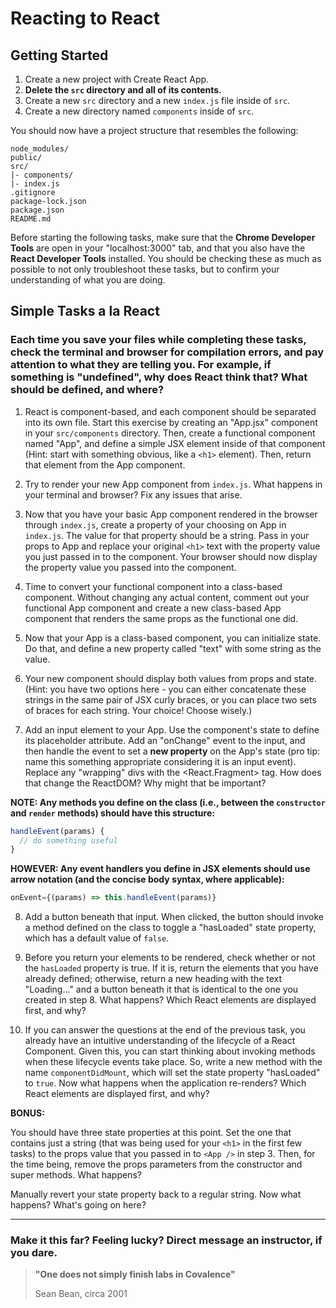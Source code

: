 # Reacting to React
## Getting Started
1. Create a new project with Create React App.
2. **Delete the `src` directory and all of its contents.**
3. Create a new `src` directory and a new `index.js` file inside of `src`.
4. Create a new directory named `components` inside of `src`.

You should now have a project structure that resembles the following:
```
node_modules/
public/
src/
|- components/
|- index.js
.gitignore
package-lock.json
package.json
README.md
```
Before starting the following tasks, make sure that the **Chrome Developer Tools** are open in your "localhost:3000" tab, and that you also have the **React Developer Tools** installed. You should be checking these as much as possible to not only troubleshoot these tasks, but to confirm your understanding of what you are doing.

## Simple Tasks a la React
### Each time you save your files while completing these tasks, check the terminal and browser for compilation errors, and pay attention to what they are telling you. For example, if something is "undefined", why does React think that? What should be defined, and where?
1. React is component-based, and each component should be separated into its own file. Start this exercise by creating an "App.jsx" component in your `src/components` directory. Then, create a functional component named "App", and define a simple JSX element inside of that component (Hint: start with something obvious, like a `<h1>` element). Then, return that element from the App component.

2. Try to render your new App component from `index.js`. What happens in your terminal and browser? Fix any issues that arise.

3. Now that you have your basic App component rendered in the browser through `index.js`, create a property of your choosing on App in `index.js`. The value for that property should be a string. Pass in your props to App and replace your original `<h1>` text with the property value you just passed in to the component. Your browser should now display the property value you passed into the component.

4. Time to convert your functional component into a class-based component. Without changing any actual content, comment out your functional App component and create a new class-based App component that renders the same props as the functional one did.

5. Now that your App is a class-based component, you can initialize state. Do that, and define a new property called "text" with some string as the value.

6. Your new component should display both values from props and state. (Hint: you have two options here - you can either concatenate these strings in the same pair of JSX curly braces, or you can place two sets of braces for each string. Your choice! Choose wisely.)

7. Add an input element to your App. Use the component's state to define its placeholder attribute. Add an "onChange" event to the input, and then handle the event to set a **new property** on the App's state (pro tip: name this something appropriate considering it is an input event). Replace any "wrapping" divs with the <React.Fragment> tag. How does that change the ReactDOM? Why might that be important?

**NOTE: Any methods you define on the class (i.e., between the `constructor` and `render` methods) should have this structure:**
```jsx
handleEvent(params) {
  // do something useful
}
```
**HOWEVER: Any event handlers you define in JSX elements should use arrow notation (and the concise body syntax, where applicable):**
```jsx
onEvent={(params) => this.handleEvent(params)}
```
8. Add a button beneath that input. When clicked, the button should invoke a method defined on the class to toggle a "hasLoaded" state property, which has a default value of `false`.

9. Before you return your elements to be rendered, check whether or not the `hasLoaded` property is true. If it is, return the elements that you have already defined; otherwise, return a new heading with the text "Loading..." and a button beneath it that is identical to the one you created in step 8. What happens? Which React elements are displayed first, and why?

10. If you can answer the questions at the end of the previous task, you already have an intuitive understanding of the lifecycle of a React Component. Given this, you can start thinking about invoking methods when these lifecycle events take place. So, write a new method with the name `componentDidMount`, which will set the state property "hasLoaded" to `true`. Now what happens when the application re-renders? Which React elements are displayed first, and why?

**BONUS:**

You should have three state properties at this point. Set the one that contains just a string (that was being used for your `<h1>` in the first few tasks) to the props value that you passed in to `<App />` in step 3. Then, for the time being, remove the props parameters from the constructor and super methods. What happens?

Manually revert your state property back to a regular string. Now what happens? What's going on here?

---
### Make it this far? Feeling lucky? Direct message an instructor, if you dare.
   

> **"One does not simply finish labs in Covalence"**
> 
> Sean Bean, circa 2001